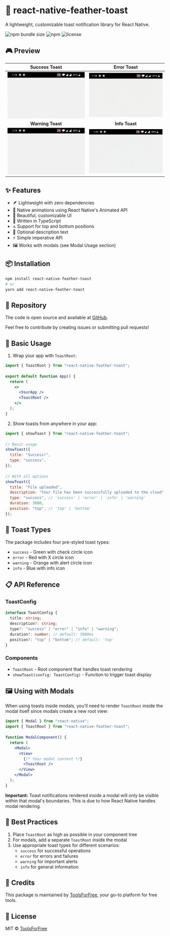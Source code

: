 # 🍞 react-native-feather-toast

A lightweight, customizable toast notification library for React Native.

![npm bundle size](https://img.shields.io/bundlephobia/min/react-native-feather-toast)
![npm](https://img.shields.io/npm/v/react-native-feather-toast)
![license](https://img.shields.io/npm/l/react-native-feather-toast)

## 🎮 Preview

|                                                        Success Toast                                                        |                                                       Error Toast                                                       |
| :-------------------------------------------------------------------------------------------------------------------------: | :---------------------------------------------------------------------------------------------------------------------: |
| ![Success Toast](https://raw.githubusercontent.com/kazimshah39/react-native-feather-toast/master/src/img/success-toast.gif) | ![Error Toast](https://raw.githubusercontent.com/kazimshah39/react-native-feather-toast/master/src/img/error-toast.gif) |
|                                                      **Warning Toast**                                                      |                                                     **Info Toast**                                                      |
| ![Warning Toast](https://raw.githubusercontent.com/kazimshah39/react-native-feather-toast/master/src/img/warning-toast.gif) |  ![Info Toast](https://raw.githubusercontent.com/kazimshah39/react-native-feather-toast/master/src/img/info-toast.gif)  |

## ✨ Features

- 🪶 Lightweight with zero dependencies
- 📱 Native animations using React Native's Animated API
- 🎨 Beautiful, customizable UI
- 💪 Written in TypeScript
- 🔝 Support for top and bottom positions
- 📝 Optional description text
- ⚡ Simple imperative API
- 🖼️ Works with modals (see Modal Usage section)

## 📦 Installation

```bash
npm install react-native-feather-toast
# or
yarn add react-native-feather-toast
```

## 📂 Repository

The code is open source and available at [GitHub](https://github.com/kazimshah39/react-native-feather-toast/).

Feel free to contribute by creating issues or submitting pull requests!

## 🚀 Basic Usage

1. Wrap your app with `ToastRoot`:

```jsx
import { ToastRoot } from "react-native-feather-toast";

export default function App() {
  return (
    <>
      <YourApp />
      <ToastRoot />
    </>
  );
}
```

2. Show toasts from anywhere in your app:

```jsx
import { showToast } from "react-native-feather-toast";

// Basic usage
showToast({
  title: "Success!",
  type: "success",
});

// With all options
showToast({
  title: "File uploaded",
  description: "Your file has been successfully uploaded to the cloud",
  type: "success", // 'success' | 'error' | 'info' | 'warning'
  duration: 3000,
  position: "top", // 'top' | 'bottom'
});
```

## 🎨 Toast Types

The package includes four pre-styled toast types:

- `success` - Green with check circle icon
- `error` - Red with X circle icon
- `warning` - Orange with alert circle icon
- `info` - Blue with info icon

## 📋 API Reference

### ToastConfig

```typescript
interface ToastConfig {
  title: string;
  description?: string;
  type?: "success" | "error" | "info" | "warning";
  duration?: number; // default: 3000ms
  position?: "top" | "bottom"; // default: 'top'
}
```

### Components

- `ToastRoot` - Root component that handles toast rendering
- `showToast(config: ToastConfig)` - Function to trigger toast display

## 🖼️ Using with Modals

When using toasts inside modals, you'll need to render `ToastRoot` inside the modal itself since modals create a new root view:

```jsx
import { Modal } from "react-native";
import { ToastRoot } from "react-native-feather-toast";

function ModalComponent() {
  return (
    <Modal>
      <View>
        {/* Your modal content */}
        <ToastRoot />
      </View>
    </Modal>
  );
}
```

**Important:** Toast notifications rendered inside a modal will only be visible within that modal's boundaries. This is due to how React Native handles modal rendering.

## 🎯 Best Practices

1. Place `ToastRoot` as high as possible in your component tree
2. For modals, add a separate `ToastRoot` inside the modal
3. Use appropriate toast types for different scenarios:
   - `success` for successful operations
   - `error` for errors and failures
   - `warning` for important alerts
   - `info` for general information

## 👥 Credits

This package is maintained by [ToolsForFree](https://toolsforfree.com/), your go-to platform for free tools.

## 📝 License

MIT © [ToolsForFree](https://toolsforfree.com/)
